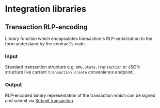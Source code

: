 # Integration libraries

## Transaction RLP-encoding

Library function which encapsulates transaction's RLP-serialization to the form understand by the contract's code.

### Input
Standard transaction structure e.g. `OMG.State.Transaction` or JSON structure like current `transaction.create` convenience endpoint.

### Output
RLP-encoded binary representation of the transaction which can be signed and submit via [Submit transaction](#)
